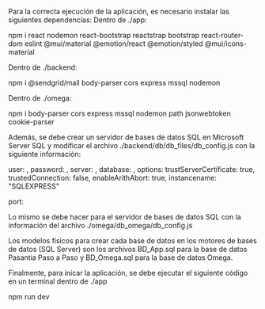 Para la correcta ejecución de la aplicación, es necesario instalar las siguientes dependencias:
Dentro de ./app:

npm i react nodemon react-bootstrap reactstrap bootstrap react-router-dom eslint @mui/material @emotion/react @emotion/styled @mui/icons-material

Dentro de ./backend:

npm i @sendgrid/mail body-parser cors express mssql nodemon

Dentro de ./omega:

npm i body-parser cors express mssql nodemon path jsonwebtoken cookie-parser

Además, se debe crear un servidor de bases de datos SQL en Microsoft Server SQL y modificar el archivo ./backend/db/db_files/db_config.js con la siguiente información:

user: ,
password: ,
server: ,
database: ,
options:
    trustServerCertificate: true,
    trustedConnection: false,
    enableArithAbort: true,
instancename: "SQLEXPRESS"

port: 

Lo mismo se debe hacer para el servidor de bases de datos SQL con la información del archivo ./omega/db_omega/db_config.js

Los modelos físicos para crear cada base de datos en los motores de bases de datos (SQL Server) son los archivos BD_App.sql para la base de datos Pasantia Paso a Paso y BD_Omega.sql para la base de datos Omega.

Finalmente, para inicar la aplicación, se debe ejecutar el siguiente código en un terminal dentro de ./app

npm run dev